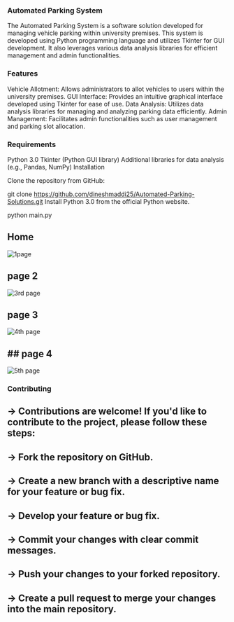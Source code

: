### Automated Parking System
The Automated Parking System is a software solution developed for managing vehicle parking within university premises. 
This system is developed using Python programming language and utilizes Tkinter for GUI development. It also leverages various data analysis
libraries for efficient management and admin functionalities.

### Features
Vehicle Allotment: Allows administrators to allot vehicles to users within the university premises.
GUI Interface: Provides an intuitive graphical interface developed using Tkinter for ease of use.
Data Analysis: Utilizes data analysis libraries for managing and analyzing parking data efficiently.
Admin Management: Facilitates admin functionalities such as user management and parking slot allocation.
### Requirements
Python 3.0
Tkinter (Python GUI library)
Additional libraries for data analysis (e.g., Pandas, NumPy)
Installation

Clone the repository from GitHub:


git clone https://github.com/dineshmaddi25/Automated-Parking-Solutions.git
Install Python 3.0 from the official Python website.




python main.py
## Home
![1page](https://github.com/dineshmaddi25/Automated-Parking-Solutions/assets/123318750/18b9611c-b9a8-489c-ae01-dade445813e2)



## page 2
![3rd page](https://github.com/dineshmaddi25/Automated-Parking-Solutions/assets/123318750/ccb076dc-a1aa-48a1-b662-cbe69c0d3952)

## page 3
![4th page](https://github.com/dineshmaddi25/Automated-Parking-Solutions/assets/123318750/62a5e21b-f308-4028-87ea-3ebaa9458211)

## ## page 4
![5th page](https://github.com/dineshmaddi25/Automated-Parking-Solutions/assets/123318750/fbbda30d-cc15-406c-b7c1-5d92a3eaa528)




### Contributing
## -> Contributions are welcome! If you'd like to contribute to the project, please follow these steps:

## -> Fork the repository on GitHub.

## -> Create a new branch with a descriptive name for your feature or bug fix.

## -> Develop your feature or bug fix.

## -> Commit your changes with clear commit messages.

## -> Push your changes to your forked repository.

## -> Create a pull request to merge your changes into the main repository.
